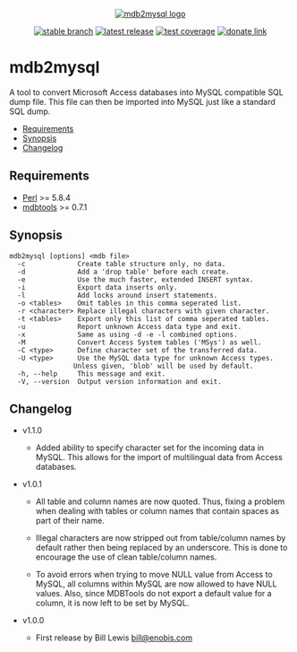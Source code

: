 <div align="center">

  [![mdb2mysql logo](https://avatars.githubusercontent.com/u/2833247?s=160)](#)<br>

  [![stable branch](https://img.shields.io/badge/dynamic/json.svg?logo=github&color=lightgrey&label=stable&query=%24.default_branch&url=https%3A%2F%2Fapi.github.com%2Frepos%2FUrsaDK%2Fmdb2mysql)](https://github.com/UrsaDK/mdb2mysql)
  [![latest release](https://img.shields.io/badge/dynamic/json.svg?logo=github&color=blue&label=release&query=%24.name&url=https%3A%2F%2Fapi.github.com%2Frepos%2FUrsaDK%2Fmdb2mysql%2Freleases%2Flatest)](https://github.com/UrsaDK/mdb2mysql/releases/latest)
  [![test coverage](https://codecov.io/gh/UrsaDK/mdb2mysql/graph/badge.svg)](https://codecov.io/gh/UrsaDK/mdb2mysql)
  [![donate link](https://img.shields.io/badge/donate-coinbase-gold.svg?colorB=ff8e00&logo=bitcoin)](https://commerce.coinbase.com/checkout/a57f47ba-6656-421c-aabd-3fdc274725ce)

</div>

# mdb2mysql

A tool to convert Microsoft Access databases into MySQL compatible SQL dump file. This file can then be imported into MySQL just like a standard SQL dump.

- [Requirements](#requirements)
- [Synopsis](#synopsis)
- [Changelog](#changelog)

## Requirements

  - [Perl](https://www.perl.org) >= 5.8.4
  - [mdbtools](https://github.com/brianb/mdbtools) >= 0.7.1

## Synopsis

    mdb2mysql [options] <mdb file>
      -c             Create table structure only, no data.
      -d             Add a 'drop table' before each create.
      -e             Use the much faster, extended INSERT syntax.
      -i             Export data inserts only.
      -l             Add locks around insert statements.
      -o <tables>    Omit tables in this comma seperated list.
      -r <character> Replace illegal characters with given character.
      -t <tables>    Export only this list of comma seperated tables.
      -u             Report unknown Access data type and exit.
      -x             Same as using -d -e -l combined options.
      -M             Convert Access System tables ('MSys') as well.
      -C <type>      Define character set of the transferred data.
      -U <type>      Use the MySQL data type for unknown Access types.
                    Unless given, 'blob' will be used by default.
      -h, --help     This message and exit.
      -V, --version  Output version information and exit.

## Changelog

* v1.1.0

  - Added ability to specify character set for the incoming data in MySQL. This allows for the import of multilingual data from Access databases.

* v1.0.1

  - All table and column names are now quoted. Thus, fixing a problem when dealing with tables or column names that contain spaces as part of their name.

  - Illegal characters are now stripped out from table/column names by default rather then being replaced by an underscore. This is done to encourage the use of clean table/column names.

  - To avoid errors when trying to move NULL value from Access to MySQL, all columns within MySQL are now allowed to have NULL values. Also, since MDBTools do not export a default value for a column, it is now left to be set by MySQL.

* v1.0.0

  - First release by Bill Lewis <bill@enobis.com>
